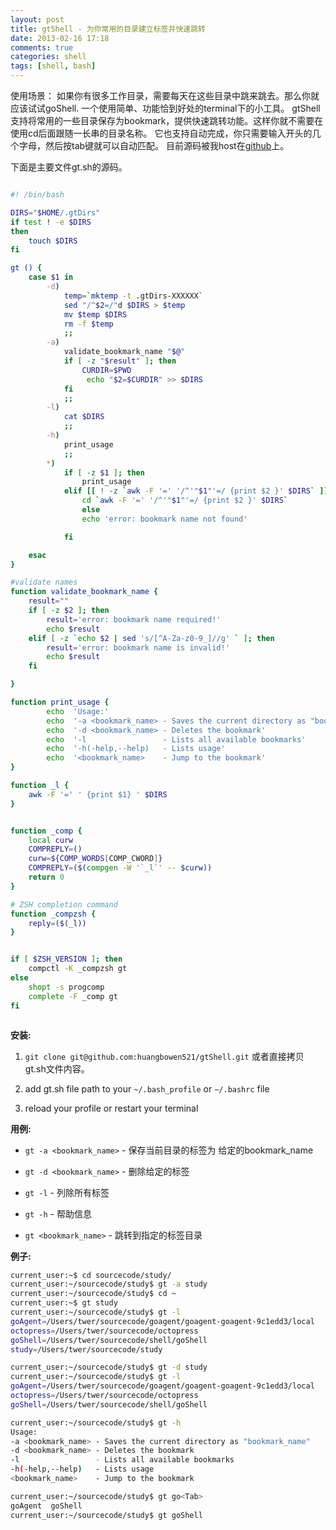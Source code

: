 ```yaml
---
layout: post
title: gtShell - 为你常用的目录建立标签并快速跳转
date: 2013-02-16 17:18
comments: true
categories: shell
tags: [shell, bash]
---
```


使用场景：
如果你有很多工作目录，需要每天在这些目录中跳来跳去。那么你就应该试试goShell. 一个使用简单、功能恰到好处的terminal下的小工具。
gtShell支持将常用的一些目录保存为bookmark，提供快速跳转功能。这样你就不需要在使用cd后面跟随一长串的目录名称。
它也支持自动完成，你只需要输入开头的几个字母，然后按tab键就可以自动匹配。
目前源码被我host在[github](https://github.com/huangbowen521/gtShell)上。

<!-- more -->

下面是主要文件gt.sh的源码。

``` bash gt.sh https://github.com/huangbowen521/gtShell/blob/master/gt.sh gt.sh

#! /bin/bash

DIRS="$HOME/.gtDirs"
if test ! -e $DIRS
then
	touch $DIRS
fi

gt () {
	case $1 in
		-d)
			temp=`mktemp -t .gtDirs-XXXXXX`
			sed "/^$2=/"d $DIRS > $temp
			mv $temp $DIRS
			rm -f $temp
			;;
		-a)
			validate_bookmark_name "$@"
			if [ -z "$result" ]; then
				CURDIR=$PWD
				 echo "$2=$CURDIR" >> $DIRS
			fi
			;;
		-l)
			cat $DIRS
			;;
		-h)
			print_usage
			;;
		*)
			if [ -z $1 ]; then
				print_usage
			elif [[ ! -z `awk -F '=' '/^'"$1"'=/ {print $2 }' $DIRS` ]]; then
				cd `awk -F '=' '/^'"$1"'=/ {print $2 }' $DIRS`
				else
				echo 'error: bookmark name not found'

			fi

	esac
}

#validate names
function validate_bookmark_name {
	result=""
	if [ -z $2 ]; then
		result='error: bookmark name required!'
		echo $result
	elif [ -z `echo $2 | sed 's/[^A-Za-z0-9_]//g' ` ]; then
		result='error: bookmark name is invalid!'
		echo $result
	fi

}

function print_usage {
	  	echo  'Usage:'
       	echo  '-a <bookmark_name> - Saves the current directory as "bookmark_name"'
       	echo  '-d <bookmark_name> - Deletes the bookmark'
       	echo  '-l                 - Lists all available bookmarks'
       	echo  '-h(-help,--help)   - Lists usage'
       	echo  '<bookmark_name>    - Jump to the bookmark'
}

function _l {
	awk -F '=' ' {print $1} ' $DIRS
}


function _comp {
    local curw
    COMPREPLY=()
    curw=${COMP_WORDS[COMP_CWORD]}
    COMPREPLY=($(compgen -W '`_l`' -- $curw))
    return 0
}

# ZSH completion command
function _compzsh {
    reply=($(_l))
}


if [ $ZSH_VERSION ]; then
	compctl -K _compzsh gt
else
	shopt -s progcomp
	complete -F _comp gt
fi



```

**安装:**

 1. `git clone git@github.com:huangbowen521/gtShell.git` 或者直接拷贝 gt.sh文件内容。

 2. add gt.sh file path to your `~/.bash_profile` or `~/.bashrc` file

 3. reload your profile or restart your terminal

**用例:**

* `gt -a <bookmark_name>` - 保存当前目录的标签为 给定的bookmark_name

* `gt -d <bookmark_name>` - 删除给定的标签

* `gt -l`                 - 列除所有标签

* `gt -h` - 帮助信息

* `gt <bookmark_name>`    - 跳转到指定的标签目录


**例子:**

```bash
current_user:~$ cd sourcecode/study/
current_user:~/sourcecode/study$ gt -a study
current_user:~/sourcecode/study$ cd ~
current_user:~$ gt study
current_user:~/sourcecode/study$ gt -l
goAgent=/Users/twer/sourcecode/goagent/goagent-goagent-9c1edd3/local
octopress=/Users/twer/sourcecode/octopress
goShell=/Users/twer/sourcecode/shell/goShell
study=/Users/twer/sourcecode/study
```

```bash
current_user:~/sourcecode/study$ gt -d study
current_user:~/sourcecode/study$ gt -l
goAgent=/Users/twer/sourcecode/goagent/goagent-goagent-9c1edd3/local
octopress=/Users/twer/sourcecode/octopress
goShell=/Users/twer/sourcecode/shell/goShell
```

```bash
current_user:~/sourcecode/study$ gt -h
Usage:
-a <bookmark_name> - Saves the current directory as "bookmark_name"
-d <bookmark_name> - Deletes the bookmark
-l                 - Lists all available bookmarks
-h(-help,--help)   - Lists usage
<bookmark_name>    - Jump to the bookmark
```

```bash
current_user:~/sourcecode/study$ gt go<Tab>
goAgent  goShell
current_user:~/sourcecode/study$ gt goShell
```

